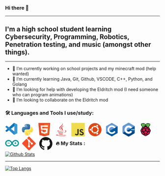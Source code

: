 ### Hi there 👋

---

## I'm a high school student learning Cybersecurity, Programming, Robotics, Penetration testing, and music (amongst other things).

---

- 🔭 I’m currently working on school projects and my minecraft mod (help wanted)
- 🌱 I’m currently learning Java, Git, Github, VSCODE, C++, Python, and Golang
- 🤔 I’m looking for help with developing the Eldritch mod (I need someone who can program animations)
- 👯 I’m looking to collaborate on the Eldritch mod

### 🛠️ Languages and Tools I use/study:
  
<img align="left" alt="Visual Studio Code" width="40px" src="https://github.com/devicons/devicon/blob/master/icons/vscode/vscode-original.svg" style="padding-right:10px;" />
<img align="left" alt="Python" width="45px" src="https://github.com/devicons/devicon/blob/master/icons/python/python-original.svg" style="padding-right:10px;" />
<img align="left" alt="HTML5" width="45px" src="https://github.com/devicons/devicon/blob/master/icons/html5/html5-original.svg" style="padding-right:10px;" />
<img align="left" alt="Java" width="45px" src="https://github.com/devicons/devicon/blob/master/icons/java/java-plain.svg" style="padding-right:10px;" />
<img align="left" alt="Javascript" width="45px" src="https://github.com/devicons/devicon/blob/master/icons/javascript/javascript-original.svg" style="padding-right:10px;" />
<img align="left" alt="Ubuntu" width="45px" src="https://github.com/devicons/devicon/blob/master/icons/ubuntu/ubuntu-plain.svg" style="padding-right:10px;" />


<img align="left" alt="C" width="45px" src="https://github.com/devicons/devicon/blob/master/icons/c/c-original.svg" style="padding-right:10px;" />
<img align="left" alt="C++" width="45px" src="https://github.com/devicons/devicon/blob/master/icons/cplusplus/cplusplus-original.svg" style="padding-right:10px;" />
<img align="left" alt="Raspberry Pi" width="45px" src="https://github.com/devicons/devicon/blob/master/icons/raspberrypi/raspberrypi-original.svg" style="padding-right:10px;" />
<img align="left" alt="Arduino" width="45px" src="https://github.com/devicons/devicon/blob/master/icons/arduino/arduino-original.svg" style="padding-right:10px;" />
<img align="left" alt="Git" width="45px" src="https://github.com/devicons/devicon/blob/master/icons/git/git-plain.svg" style="padding-right:10px;" />
<img align="left" alt="Github" width="45px" src="https://github.com/devicons/devicon/blob/master/icons/github/github-original.svg" style="padding-right:10px;" />
<br>
<br>


### :fire: My Stats :

[![Github Stats](https://github-readme-stats.vercel.app/api?username=Thechiefpotatopeeler&show_icons=true&theme=gotham)](https://github.com/anuraghazra/github-readme-stats)

---

[![Top Langs](https://github-readme-stats.vercel.app/api/top-langs/?username=Thechiefpotatopeeler&layout=compact&theme=gotham)](https://github.com/anuraghazra/github-readme-stats)
